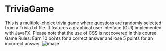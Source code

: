 # TriviaGame
This is a multiple-choice trivia game where questions are randomly selected from a Trivia.txt file.
It features a graphical user interface (GUI) implemented with JavaFX. Please note that the use of CSS is not covered in this course.
Game Rules: Earn 10 points for a correct answer and lose 5 points for an incorrect answer.
![image](https://github.com/Razaranyi/TriviaGame/assets/95962925/0076cb99-021d-48c2-a41e-1a9a7568fb50)
